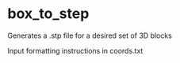 # box_to_step

Generates a .stp file for a desired set of 3D blocks

Input formatting instructions in coords.txt

